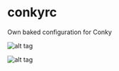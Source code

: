 # conkyrc
Own baked configuration for Conky

![alt tag](https://1.bp.blogspot.com/-9-SLjY5fyCw/WBsbU4o0pkI/AAAAAAAALuU/5HzUaWJzZ9oOP7Pfbc5-A0cO1KJ_S55mgCK4B/s1600/Screenshot%2Bfrom%2B2016-11-03%2B11-50-12.png)

![alt tag](https://3.bp.blogspot.com/-dHIsPtUOO-I/WBsY1ixj-4I/AAAAAAAALuA/kpk1QvXkUBkf2tPlNmKjp9tDbHTMIUZpQCK4B/s1600/Screenshot%2Bfrom%2B2016-11-03%2B11-50-00.png)
